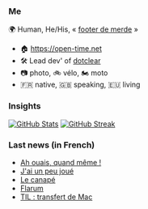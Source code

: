 ### Me

🌍 Human, He/His, « [footer de merde](https://open-time.net/post/2013/07/17/La-veritable-histoire-du-Footer-de-merde-) » 
* 🏠 https://open-time.net 
* 🛠️ Lead dev' of [dotclear](https://git.dotclear.org/dev/dotclear)
* 📷 photo, 🚲 vélo, 🏍️ moto 
* 🇫🇷 native, 🇬🇧 speaking, 🇪🇺 living

### Insights

[![GitHub Stats](https://github-readme-stats.vercel.app/api?username=franck-paul)](https://github.com/franck-paul)
[![GitHub Streak](https://github-readme-streak-stats.herokuapp.com?user=franck-paul)](https://git.io/streak-stats)

### Last news (in French)

<!-- BLOG-POST-LIST:START -->
- [Ah ouais, quand même !](https://open-time.net/post/2023/02/01/Ah-ouais-quand-meme-)
- [J&#39;ai un peu joué](https://open-time.net/post/2023/01/31/J-ai-un-peu-joue)
- [Le canapé](https://open-time.net/post/2023/01/30/Le-canape)
- [Flarum](https://open-time.net/post/2023/01/29/Flarum)
- [TIL : transfert de Mac](https://open-time.net/post/2023/01/28/TIL-%3A-transfert-de-Mac)
<!-- BLOG-POST-LIST:END -->
